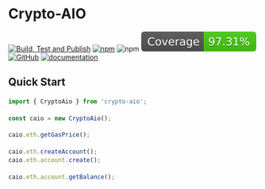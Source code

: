 # Crypto-AIO

[![Build, Test and Publish](https://github.com/vhidvz/crypto-aio/actions/workflows/npm-ci.yml/badge.svg)](https://github.com/vhidvz/crypto-aio/actions/workflows/npm-ci.yml)
[![npm](https://img.shields.io/npm/v/crypto-aio)](https://www.npmjs.com/package/crypto-aio)
![npm](https://img.shields.io/npm/dm/crypto-aio)
[![Coverage](https://raw.githubusercontent.com/vhidvz/crypto-aio/main/docs/coverage.svg)](https://htmlpreview.github.io/?https://github.com/vhidvz/crypto-aio/blob/main/docs/coverage/lcov-report/index.html)
[![GitHub](https://img.shields.io/github/license/vhidvz/crypto-aio?style=flat)](https://github.com/vhidvz/crypto-aio/blob/master/LICENSE)
[![documentation](https://img.shields.io/badge/documentation-click_to_read-c27cf4)](https://vhidvz.github.io/crypto-aio/)

## Quick Start

```ts
import { CryptoAio } from 'crypto-aio';

const caio = new CryptoAio();

caio.eth.getGasPrice();

caio.eth.createAccount();
caio.eth.account.create();

caio.eth.account.getBalance();
```
